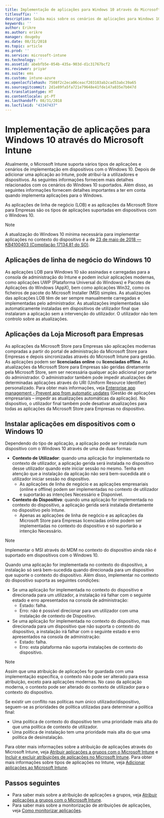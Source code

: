 ```yaml
---
title: Implementação de aplicações para Windows 10 através do Microsoft Intune
titlesuffix: ''
description: Saiba mais sobre os cenários de aplicações para Windows 10 disponíveis com o Microsoft Intune.
keywords: ''
author: Erikre
ms.author: erikre
manager: dougeby
ms.date: 08/31/2018
ms.topic: article
ms.prod: ''
ms.service: microsoft-intune
ms.technology: ''
ms.assetid: abebfb5e-054b-435a-903d-d1c31767bcf2
ms.reviewer: priyar
ms.suite: ems
ms.custom: intune-azure
ms.openlocfilehash: 7508f2c2eca06ceacf203103ab2cad53abc39a65
ms.sourcegitcommit: 2d1e89fa5fa721e79648e41fde147a035e7b047d
ms.translationtype: HT
ms.contentlocale: pt-PT
ms.lasthandoff: 08/31/2018
ms.locfileid: "43347437"
---
```

# <a name="windows-10-app-deployment-using-microsoft-intune"></a>Implementação de aplicações para Windows 10 através do Microsoft Intune 

Atualmente, o Microsoft Intune suporta vários tipos de aplicações e cenários de implementação em dispositivos com o Windows 10. Depois de adicionar uma aplicação ao Intune, pode atribuí-la a utilizadores e dispositivos. As seguintes informações fornecem mais detalhes relacionados com os cenários do Windows 10 suportados. Além disso, as seguintes informações fornecem detalhes importantes a ter em conta quando implementa aplicações para o Windows. 

As aplicações de linha de negócio (LOB) e as aplicações da Microsoft Store para Empresas são os tipos de aplicações suportadas em dispositivos com o Windows 10.

> [!Note]
> A atualização do Windows 10 mínima necessária para implementar aplicações no contexto do dispositivo é a de [23 de maio de 2018 — KB4100403 (Compilação 17134.81 do SO)](https://support.microsoft.com/en-us/help/4100403/windows-10-update-kb4100403).

## <a name="windows-10-line-of-business-apps"></a>Aplicações de linha de negócio do Windows 10

As aplicações LOB para Windows 10 são assinadas e carregadas para a consola de administração do Intune e podem incluir aplicações modernas, como aplicações UWP (Plataforma Universal do Windows) e Pacotes de Aplicações do Windows (AppX), bem como aplicações Win32, como os ficheiros de pacote do Microsoft Installer (MSI) simples. As atualizações das aplicações LOB têm de ser sempre manualmente carregadas e implementadas pelo administrador. As atualizações implementadas são automaticamente instaladas em dispositivos de utilizador final que instalaram a aplicação sem a intervenção do utilizador. O utilizador não tem controlo sobre as atualizações. 

## <a name="microsoft-store-for-business-apps"></a>Aplicações da Loja Microsoft para Empresas

As aplicações da Microsoft Store para Empresas são aplicações modernas compradas a partir do portal de administração da Microsoft Store para Empresas e depois sincronizadas através do Microsoft Intune para gestão. As aplicações podem ser **licenciadas online** ou **licenciadas offline**. As atualizações da Microsoft Store para Empresas são geridas diretamente pela Microsoft Store, sem ser necessária qualquer ação adicional por parte do administrador. O administrador também pode impedir atualizações de determinadas aplicações através do URI (Uniform Resource Identifier) personalizado. Para obter mais informações, veja [Enterprise app management - Prevent app from automatic updates](https://docs.microsoft.com/windows/client-management/mdm/enterprise-app-management#prevent-app-from-automatic-updates) (Gestão de aplicações empresariais – impedir as atualizações automáticas da aplicação). No dispositivo, o utilizador final também pode desativar atualizações para todas as aplicações da Microsoft Store para Empresas no dispositivo. 

## <a name="installing-apps-on-windows-10-devices"></a>Instalar aplicações em dispositivos com o Windows 10
Dependendo do tipo de aplicação, a aplicação pode ser instalada num dispositivo com o Windows 10 através de uma de duas formas:

- **Contexto de Utilizador**: quando uma aplicação for implementada no contexto de utilizador, a aplicação gerida será instalada no dispositivo desse utilizador quando este iniciar sessão no mesmo. Tenha em atenção que a instalação da aplicação não será bem-sucedida até o utilizador iniciar sessão no dispositivo. 
    - As aplicações de linha de negócio e as aplicações empresariais (online e offline) podem ser implementadas no contexto de utilizador e suportarão as intenções Necessário e Disponível.
- **Contexto do Dispositivo**: quando uma aplicação for implementada no contexto do dispositivo, a aplicação gerida será instalada diretamente no dispositivo pelo Intune.
    - Apenas as aplicações de linha de negócio e as aplicações da Microsoft Store para Empresas licenciadas online podem ser implementadas no contexto do dispositivo e só suportarão a intenção Necessário.

> [!Note]
> Implementar o MSI através do MDM no contexto do dispositivo ainda não é suportado em dispositivos com o Windows 10.

Quando uma aplicação for implementada no contexto do dispositivo, a instalação só será bem-sucedida quando direcionada para um dispositivo que suporte o contexto do dispositivo. Além disso, implementar no contexto do dispositivo suporta as seguintes condições:
- Se uma aplicação for implementada no contexto do dispositivo e direcionada para um utilizador, a instalação irá falhar com o seguinte estado e erro apresentados na consola de administração:
    - Estado: falha.
    - Erro: não é possível direcionar para um utilizador com uma instalação de contexto de Dispositivo.
- Se uma aplicação for implementada no contexto do dispositivo, mas direcionada para um dispositivo que não suporta o contexto do dispositivo, a instalação irá falhar com o seguinte estado e erro apresentados na consola de administração:
    - Estado: falha.
    - Erro: esta plataforma não suporta instalações de contexto do dispositivo. 

> [!Note]
> Assim que uma atribuição de aplicações for guardada com uma implementação específica, o contexto não pode ser alterado para essa atribuição, exceto para aplicações modernas. No caso da aplicação moderna, o contexto pode ser alterado do contexto de utilizador para o contexto do dispositivo. 

Se existir um conflito nas políticas num único utilizador/dispositivo, seguem-se as prioridades de política utilizadas para determinar a política final:
- Uma política de contexto do dispositivo tem uma prioridade mais alta do que uma política de contexto de utilizador. 
- Uma política de instalação tem uma prioridade mais alta do que uma política de desinstalação.

Para obter mais informações sobre a atribuição de aplicações através do Microsoft Intune, veja [Atribuir aplicações a grupos com o Microsoft Intune](apps-deploy.md) e [Incluir e excluir atribuições de aplicações no Microsoft Intune](apps-inc-exl-assignments.md). Para obter mais informações sobre tipos de aplicações no Intune, veja [Adicionar aplicações ao Microsoft Intune](apps-add.md).

## <a name="next-steps"></a>Passos seguintes

- Para saber mais sobre a atribuição de aplicações a grupos, veja [Atribuir aplicações a grupos com o Microsoft Intune](apps-deploy.md).
- Para saber mais sobre a monitorização de atribuições de aplicações, veja [Como monitorizar aplicações](apps-monitor.md).
